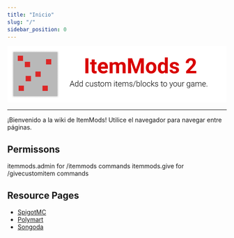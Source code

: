 ```yaml
---
title: "Inicio"
slug: "/"
sidebar_position: 0
---
```


![Cabecera](https://github.com/CodeDoctorDE/ItemMods/blob/develop/assets/header.png?raw=true)

---

¡Bienvenido a la wiki de ItemMods! Utilice el navegador para navegar entre páginas.

## Permissons

itemmods.admin for /itemmods commands itemmods.give for /givecustomitem commands

## Resource Pages

* [SpigotMC](https://www.spigotmc.org/resources/72461/)
* [Polymart](https://polymart.org/resource/15)
* [Songoda](https://songoda.com/marketplace/product/162)
